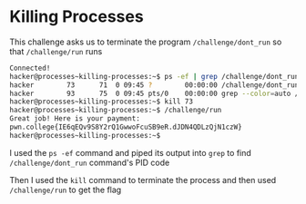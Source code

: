 # Killing Processes
This challenge asks us to terminate the program `/challenge/dont_run` so that `/challenge/run` runs
```bash
Connected!
hacker@processes~killing-processes:~$ ps -ef | grep /challenge/dont_run
hacker        73      71  0 09:45 ?        00:00:00 /challenge/dont_run
hacker        93      75  0 09:45 pts/0    00:00:00 grep --color=auto /challenge/dont_run
hacker@processes~killing-processes:~$ kill 73
hacker@processes~killing-processes:~$ /challenge/run
Great job! Here is your payment:
pwn.college{IE6qEQv9S8Y2rQ1GwwoFcuSB9eR.dJDN4QDLzQjN1czW}
hacker@processes~killing-processes:~$
```
I used the `ps -ef` command and piped its output into `grep` to find `/challenge/dont_run` command's PID code

Then I used the `kill` command to terminate the process and then used `/challenge/run` to get the flag
